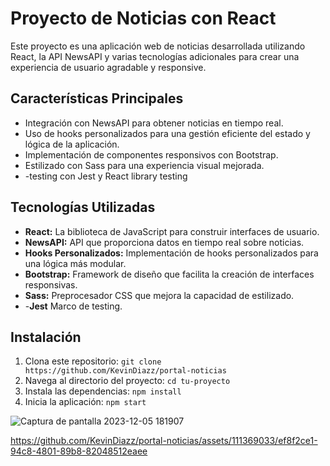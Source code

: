 # Proyecto de Noticias con React

Este proyecto es una aplicación web de noticias desarrollada utilizando React, la API NewsAPI y varias tecnologías adicionales para crear una experiencia de usuario agradable y responsive.

## Características Principales

- Integración con NewsAPI para obtener noticias en tiempo real.
- Uso de hooks personalizados para una gestión eficiente del estado y lógica de la aplicación.
- Implementación de componentes responsivos con Bootstrap.
- Estilizado con Sass para una experiencia visual mejorada.
- -testing con Jest y React library testing 

## Tecnologías Utilizadas

- **React:** La biblioteca de JavaScript para construir interfaces de usuario.
- **NewsAPI:** API que proporciona datos en tiempo real sobre noticias.
- **Hooks Personalizados:** Implementación de hooks personalizados para una lógica más modular.
- **Bootstrap:** Framework de diseño que facilita la creación de interfaces responsivas.
- **Sass:** Preprocesador CSS que mejora la capacidad de estilizado.
- -**Jest** Marco de testing.

## Instalación

1. Clona este repositorio: `git clone https://github.com/KevinDiazz/portal-noticias`
2. Navega al directorio del proyecto: `cd tu-proyecto`
3. Instala las dependencias: `npm install`
4. Inicia la aplicación: `npm start`

![Captura de pantalla 2023-12-05 181907](https://github.com/KevinDiazz/portal-noticias/assets/111369033/ce26bc71-75d2-433d-b4ec-d4a1bece4e41)


https://github.com/KevinDiazz/portal-noticias/assets/111369033/ef8f2ce1-94c8-4801-89b8-82048512eaee



